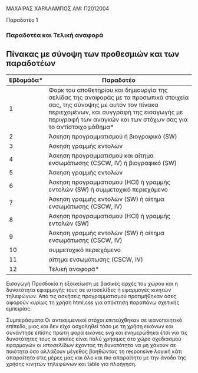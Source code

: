ΜΑΧΑΙΡΑΣ ΧΑΡΑΛΑΜΠΟΣ
ΑΜ: Π2012004

Παραδοτέο 1

### Παραδοτέα και Τελική αναφορά
## Πίνακας με σύνοψη των προθεσμιών και των παραδοτέων

| Εβδομάδα* |   Παραδοτέο| 
|----|---|
|  1  |  Φορκ του αποθετηρίου και δημιουργία της σελίδας της αναφοράς με τα προσωπικά στοιχεία σας, της σύνοψης με αυτόν τον πίνακα περιεχομένων, και συγγραφή της εισαγωγής με περιγραφή των αναγκών και των στόχων σας για το αντίστοιχο μάθημα* 
|2|	Άσκηση προγραμματισμού ή βιογραφικό (SW)|
|3|	Άσκηση γραμμής εντολών|
|4|	Άσκηση προγραμματισμού και αίτημα ενσωμάτωσης (CSCW, IV) ή βιογραφικό (SW)|
|5|	Άσκηση γραμμής εντολών|
|6|	Άσκηση προγραμματισμού (HCI) ή γραμμής εντολών (SW) ή συμμετοχικό περιεχόμενο|
|7|	Άσκηση γραμμής εντολών (SW) ή αίτημα ενσωμάτωσης (CSCW, IV)|
|8|	Άσκηση προγραμματισμού (HCI) ή γραμμής εντολών (SW)|
|9|	Άσκηση γραμμής εντολών (SW) ή αίτημα ενσωμάτωσης (CSCW, IV)|
|10|	συμμετοχικό περιεχόμενο|
|11|	αίτημα ενσωμάτωσης (CSCW, IV)|
|12|	Τελική αναφορά*|

Εισαγωγή
 Προσδοκία η εξοικείωση με βασικές αρχές του χώρου και η δυνατότητα εφαρμογής τους σε ιστοσελίδες ή εφαρμογές κινητών τηλεφώνων.
 Aπό τις ασκήσεις προγραμματισμού προτιμήθηκαν όσες αφορούν κυρίως τη χρήση html,css για απόκτηση παραπάνω σχετικής εμπειρίας. 
 
Συμπεράσματα
 Οι αντικειμενικοί στόχοι επιτεύχθηκαν σε ικανοποιητικό επίπεδο, μιας και δεν είχα  ασχοληθεί τόσο με τη χρήση εικόνων και συνάντησε επίσης πρώτη φορά εικόνες svg και ενημερώθηκα έτσι για τις δυνατότητες τους οι οποίες είναι πολύ χρήσιμες στο χώρο σχεδιασμού εφαρμογών οι ιστοσελίδων έχοντας τη δυνατότητα να μη χάνουν σε ποιότητα όσο αλλάζουν μέγεθος βοηθώντας τη responsive λογική κάτι απαραίτητο στις μέρες μας και όλο και πιο απαραίτητο με την άνοδο της χρήσης κινητών τηλεφώνων και table για πλοήγηση.
